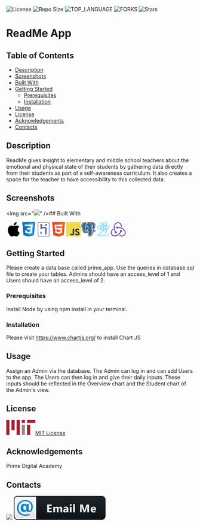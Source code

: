 
![License](https://img.shields.io/github/license/https://github.com/MariaIsabelG/prime-solo-project.svg?style=for-the-badge) ![Repo Size](https://img.shields.io/github/languages/code-size/https://github.com/MariaIsabelG/prime-solo-project.svg?style=for-the-badge) ![TOP_LANGUAGE](https://img.shields.io/github/languages/top/https://github.com/MariaIsabelG/prime-solo-project.svg?style=for-the-badge) ![FORKS](https://img.shields.io/github/forks/https://github.com/MariaIsabelG/prime-solo-project.svg?style=for-the-badge&social) ![Stars](https://img.shields.io/github/stars/https://github.com/MariaIsabelG/prime-solo-project.svg?style=for-the-badge)
    
# ReadMe App

## Table of Contents

- [Description](#description)
- [Screenshots](#screenshots)
- [Built With](#built-with)
- [Getting Started](#getting-started)
  - [Prerequisites](#prerequisites)
  - [Installation](#installation)
- [Usage](#usage)
- [License](#license)
- [Acknowledgements](#acknowledgements)
- [Contacts](#contacts)

## Description

ReadMe gives insight to elementary and middle school teachers about the emotional and physical state of their students by gathering data directly from their students as part of a self-awareness curriculum. It also creates a space for the teacher to have accessibility to this collected data.


## Screenshots

<img src="<img src="public/ReadMe App.png" />" />## Built With

<a href="https://www.apple.com"><img src="https://raw.githubusercontent.com/devicons/devicon/master/icons/apple/apple-original.svg" height="40px" width="40px" /></a><a href="https://developer.mozilla.org/en-US/docs/Web/CSS"><img src="https://raw.githubusercontent.com/devicons/devicon/master/icons/css3/css3-original.svg" height="40px" width="40px" /></a><a href="https://www.heroku.com/"><img src="https://raw.githubusercontent.com/devicons/devicon/master/icons/heroku/heroku-original.svg" height="40px" width="40px" /></a><a href="https://developer.mozilla.org/en-US/docs/Web/HTML"><img src="https://raw.githubusercontent.com/devicons/devicon/master/icons/html5/html5-original.svg" height="40px" width="40px" /></a><a href="https://developer.mozilla.org/en-US/docs/Web/JavaScript"><img src="https://raw.githubusercontent.com/devicons/devicon/master/icons/javascript/javascript-original.svg" height="40px" width="40px" /></a><a href="https://www.postgresql.org/"><img src="https://raw.githubusercontent.com/devicons/devicon/master/icons/postgresql/postgresql-original.svg" height="40px" width="40px" /></a><a href="https://reactjs.org/"><img src="https://raw.githubusercontent.com/devicons/devicon/master/icons/react/react-original-wordmark.svg" height="40px" width="40px" /></a><a href="https://redux.js.org/"><img src="https://raw.githubusercontent.com/devicons/devicon/master/icons/redux/redux-original.svg" height="40px" width="40px" /></a>

## Getting Started

Please create a data base called prime_app. Use the queries in database.sql file to create your tables. Admins should have an access_level of 1 and Users should have an access_level of 2. 

### Prerequisites

Install Node by using npm install in your terminal. 

### Installation

Please visit https://www.chartjs.org/ to install Chart JS

## Usage

Assign an Admin via the database. The Admin can log in and can add Users to the app. The Users can then log in and give their daily inputs. These inputs should be reflected in the Overview chart and the Student chart of the Admin's view. 


## License

<a href="https://choosealicense.com/licenses/mit/"><img src="https://raw.githubusercontent.com/johnturner4004/readme-generator/master/src/components/assets/images/mit.svg" height=40 />MIT License</a>

## Acknowledgements

Prime Digital Academy 


## Contacts

<a href="https://www.linkedin.com/in/www.linkedin.com/in/mariaisabelg"><img src="https://img.shields.io/badge/LinkedIn-0077B5?style=for-the-badge&logo=linkedin&logoColor=white" /></a>  <a href="mailto:"><img src=https://raw.githubusercontent.com/johnturner4004/readme-generator/master/src/components/assets/images/email_me_button_icon_151852.svg /></a>
